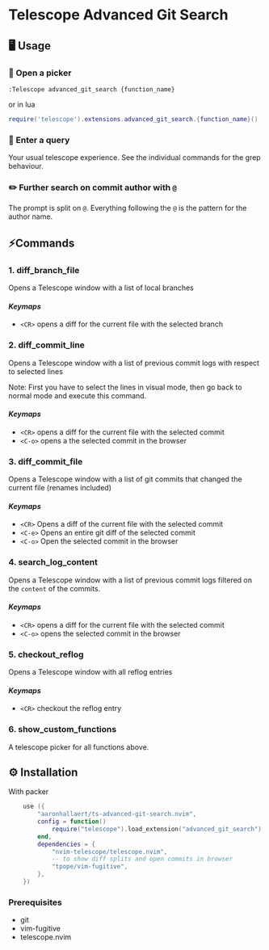 # Telescope Advanced Git Search

## 🖥️ Usage

### 📖 Open a picker

```vim
:Telescope advanced_git_search {function_name}
```

or in lua

```lua
require('telescope').extensions.advanced_git_search.{function_name}()
```

### 🔎 Enter a query

Your usual telescope experience. See the individual commands for the grep behaviour.

### ✏️ Further search on commit author with `@`

The prompt is split on `@`. Everything following the `@` is the pattern for
the author name.

## ⚡️Commands

### 1. diff_branch_file

Opens a Telescope window with a list of local branches

#### _Keymaps_

- `<CR>` opens a diff for the current file with the selected branch

### 2. diff_commit_line

Opens a Telescope window with a list of previous commit logs with respect to
selected lines

Note: First you have to select the lines in visual mode, then go back to normal
mode and execute this command.

#### _Keymaps_

- `<CR>` opens a diff for the current file with the selected commit
- `<C-o>` opens a the selected commit in the browser

### 3. diff_commit_file

Opens a Telescope window with a list of git commits that changed the
current file (renames included)

#### _Keymaps_

- `<CR>` Opens a diff of the current file with the selected commit
- `<C-e>` Opens an entire git diff of the selected commit
- `<C-o>` Open the selected commit in the browser

### 4. search_log_content

Opens a Telescope window with a list of previous commit logs filtered on the
`content` of the commits.

#### _Keymaps_

- `<CR>` opens a diff for the current file with the selected commit
- `<C-o>` opens the selected commit in the browser

### 5. checkout_reflog

Opens a Telescope window with all reflog entries

#### _Keymaps_

- `<CR>` checkout the reflog entry

### 6. show_custom_functions

A telescope picker for all functions above.

## ⚙️ Installation

With packer

```lua
    use ({
        "aaronhallaert/ts-advanced-git-search.nvim",
        config = function()
            require("telescope").load_extension("advanced_git_search")
        end,
        dependencies = {
            "nvim-telescope/telescope.nvim",
            -- to show diff splits and open commits in browser
            "tpope/vim-fugitive",
        },
    })
```

### Prerequisites

- git
- vim-fugitive
- telescope.nvim
